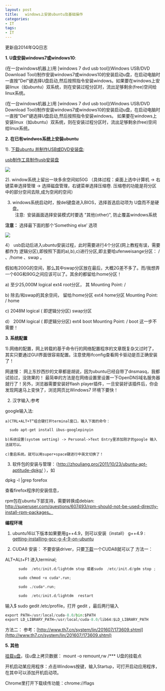 ```yaml
---
layout: post
title:   windows上安装ubuntu及基础操作
categories:
- IT
tags:
- IT
---
```


更新自2014年QQ日志 

**1. U盘安装windows7或windows10**:

(在一台windows机器上)用 [windows 7 dvd usb tool](Windows USB/DVD Download Tool)制作安装windows7或windows10的安装启动u盘，在启动电脑时一直按"Del"键选择U盘启动,然后按照指令安装windows。如果要在windows上安装linux（如ubuntu）双系统，则在安装过程分区时，流出足够剩余(free)空间给linux系统。

<!--more-->

(在一台windows机器上)用 [windows 7 dvd usb tool](Windows USB/DVD Download Tool)制作安装windows7或windows10的安装启动u盘，在启动电脑时一直按"Del"键选择U盘启动,然后按照指令安装windows。
 如果要在windows上安装linux（如ubuntu）双系统，则在安装过程分区时，流出足够剩余(free)空间给linux系统。

**2. 在已有windwos系统上安装ubuntu** 

1). [下载ubuntu 并制作USB或DVD安装盘](http://howtoubuntu.org/how-to-install-ubuntu-14-04-trusty-tahr);

[usb制作工具制作usb安装盘](https://help.ubuntu.com/community/Installation/FromUSBStickQuick)  
   
![](http://s5.51cto.com/wyfs02/M00/27/6B/wKioL1Ny1O2gFAIHAACh9GlDXUo023.jpg) 

    
2). window系统上留出一块多余空间如50G （具体过程：桌面上选中计算机 -> 右键菜单选择管理 -> 选择磁盘管理，右键菜单选择压缩卷. 压缩卷的功能是将分区中的部分空间去除,成为空闲的空间） 
   
3)  windows系统启动时，按del键盘进入BIOS，选择首选启动项为 U盘而不是硬盘。  
   注意:  安装画面选择安装模式时要选 "其他(other)", 防止覆盖windows系统

**注意：**  选择最下面的那个’Something else’ 选项

![](https://assets.ubuntu.com/v1/b42312cd-download-desktop-install-ubuntu-desktop_4.jpg)
  
4） usb启动后进入ubuntu安装过程，此时需要进行4个分区(网上教程有误，需要都作为 逻辑分区),即按照下面的a),b),c)进行分区,即主要哈ufenweisange分区： / 、/home 、swap 。
      

假如有200G的空间，那么其中swap分区放在最后，大概2G差不多了。而/我想弄一个60G和90G之间应该可以了。其余的都留给/home分区！

a)   至少25,000M             logical                   ext4                 root分区，    其 Mounting Point: /      
        
b)  除去/和swap的其余空间， 留给/home分区                ext4                  home分区      Mounting Point: / home
         
c)  2048M           logical ( 即逻辑分分区)            swap分区      
         
d） 200M             logical ( 即逻辑分分区)            ext4                  boot                    Mounting Point: / boot             这一步不需要！

**3. 系统配置** 

 1).网络的配置，网上转载的基于命令行的网络配置程序的文章既复杂又过时了，其实只要通过GUI界面很容易配置。注意使用ifconfig查看网卡驱动是否正确安装了！

 网速慢： 网上东抄西抄的文章都是胡说，因为ubuntu已经自带了dnsmasq，我都试验过，没效果的！ 最简单的方法是在网络设置里设置一下OpenDNS域名服务器就行了！另外，浏览器需要安装好flash player插件，一旦安装好该插件后，你会发现网速马上变快了，浏览网页比Windows7 环境下要快！

 2) 汉字输入:参考[](http://blog.csdn.net/up_seeker/article/details/40859777)

 google输入法:

    a)CTRL+ALT+T“组合键打开terminal窗口，输入下面的命令：

      sudo apt-get install ibus-googlepinyin

    b)系统设置(system setting) -> Personal->Text Entry里添加刚才的google 输入法就可以。

    c)重启系统。就可以用super+space键进行中英文切换了！
 
 3. 软件包的安装与管理：（http://zhouliang.pro/2011/10/23/ubuntu-apt-aptitude-dpkg/ ），如 

  dpkg -l |grep forefox 

  查看firefox程序的安装信息，

 rpm包在ubuntu下部支持，需要转换成debian: http://superuser.com/questions/607493/rpm-should-not-be-used-directly-install-rpm-packages。

**编程环境**

1) ubuntu16以下版本如果要用g++4.9，则可以安装（install） g++4.9 : 
[getting-installing-gcc-g-4-9-on-ubuntu](http://askubuntu.com/questions/428198/getting-installing-gcc-g-4-9-on-ubuntu)

2)  CUDA8 安装：
    不要安装driver，只要[下载](https://developer.nvidia.com/cuda-downloads)一个CUDA8就可以了
    方法一：

ALT+ALt+F1 进入terminal;

```python
      sudo  /etc/init.d/lightdm stop 或者sudo  /etc/init.d/gdm stop ; 

      sudo chmod +x cuda*.run;

      sudo ./cuda*.run; 

      sudo  /etc/init.d/lightdm  restart  
```

输入$ sudo gedit /etc/profile，打开 gedit ，最后两行输入

```python
export PATH=/usr/local/cuda-8.0/bin:$PATH
export LD_LIBRARY_PATH=/usr/local/cuda-8.0/lib64:$LD_LIBRARY_PATH

```

方法二：
参考：[http://www.th7.cn/system/lin/201607/173609.shtml](http://www.th7.cn/system/lin/201607/173609.shtml)


**5. 其他**

[挂载u盘](http://jingyan.baidu.com/article/f0062228dc2aa6fbd3f0c8ec.html)，往u盘上拷贝数据： mount -o remount,rw /*** U盘的挂载点

开机启动某应用程序：点击Windows按键，输入Startup，可打开启动应用程序，在其中可以添加开机启动项。

Chrome里打开下载续传功能：chrome://flags
